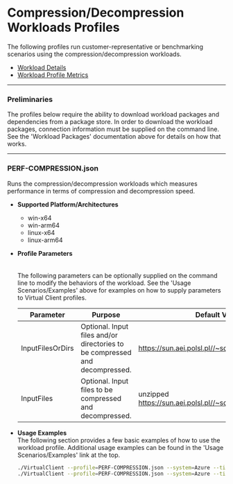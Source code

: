 ﻿# Compression/Decompression Workloads Profiles
The following profiles run customer-representative or benchmarking scenarios using the compression/decompression workloads.

* [Workload Details](./compression.md)  
* [Workload Profile Metrics](./compression-metrics.md)


-----------------------------------------------------------------------

### Preliminaries
The profiles below require the ability to download workload packages and dependencies from a package store. In order to download the workload packages, connection information 
must be supplied on the command line. See the 'Workload Packages' documentation above for details on how that works.

-----------------------------------------------------------------------

### PERF-COMPRESSION.json
Runs the compression/decompression workloads which measures performance in terms of compression and decompression speed. 

* **Supported Platform/Architectures**
  * win-x64
  * win-arm64
  * linux-x64
  * linux-arm64


* **Profile Parameters**  
 <br/><br/>
  The following parameters can be optionally supplied on the command line to modify the behaviors of the workload. See the 'Usage Scenarios/Examples' above for examples on how to supply parameters to 
  Virtual Client profiles.

  | Parameter                 | Purpose                                                                         | Default Value |
  |---------------------------|---------------------------------------------------------------------------------|---------------|
  | InputFilesOrDirs | Optional. Input files and/or directories to be compressed and decompressed. | https://sun.aei.polsl.pl//~sdeor/corpus/silesia.zip
  | InputFiles | Optional. Input files to be compressed and decompressed. | unzipped https://sun.aei.polsl.pl//~sdeor/corpus/silesia.zip

* **Usage Examples**  
  The following section provides a few basic examples of how to use the workload profile. Additional usage examples can be found in the
  'Usage Scenarios/Examples' link at the top.


  ```bash
  ./VirtualClient --profile=PERF-COMPRESSION.json --system=Azure --timeout=1440
  ./VirtualClient --profile=PERF-COMPRESSION.json --system=Azure --timeout=1440 --parameters="InputFiles=abc.zip" 

  ```

